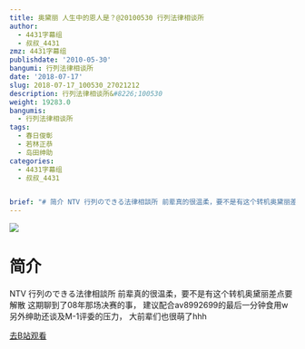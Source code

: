 ```yaml
---
title: 奥黛丽 人生中的恩人是？@20100530 行列法律相谈所
author:
  - 4431字幕组
  - 叔叔_4431
zmz: 4431字幕组
publishdate: '2010-05-30'
bangumi: 行列法律相谈所
date: '2018-07-17'
slug: 2018-07-17_100530_27021212
description: 行列法律相谈所&#8226;100530
weight: 19283.0
bangumis:
  - 行列法律相谈所
tags:
  - 春日俊彰
  - 若林正恭
  - 岛田绅助
categories:
  - 4431字幕组
  - 叔叔_4431


brief: "# 简介 NTV 行列のできる法律相談所 前辈真的很温柔，要不是有这个转机奥黛丽差点要解散 这期聊到了08年那场决赛的事， 建议配合av8992699的最后一分钟食用w 另外绅助还谈及M-1评委的压力， 大前辈们也很萌了hhh"
---
```

![](https://i.imgur.com/UbSJ4Xl.jpg)
# 简介  
NTV 行列のできる法律相談所
前辈真的很温柔，要不是有这个转机奥黛丽差点要解散
这期聊到了08年那场决赛的事，
建议配合av8992699的最后一分钟食用w
另外绅助还谈及M-1评委的压力，
大前辈们也很萌了hhh  

[去B站观看](https://www.bilibili.com/video/av27021212/)
 
